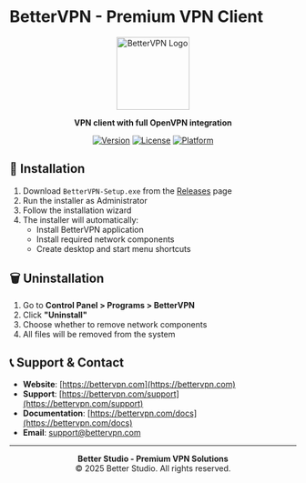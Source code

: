 # BetterVPN - Premium VPN Client

<div align="center">
  <img src="public/icon.ico" alt="BetterVPN Logo" width="128" height="128">
  
  **VPN client with full OpenVPN integration**
  
  [![Version](https://img.shields.io/badge/version-1.0.0-blue.svg)](https://github.com/betterstudio/bettervpn)
  [![License](https://img.shields.io/badge/license-MIT-green.svg)](LICENSE)
  [![Platform](https://img.shields.io/badge/platform-Windows-lightgrey.svg)](https://www.microsoft.com/windows)
</div>

## 🚀 Installation

1. Download `BetterVPN-Setup.exe` from the [Releases](https://github.com/betterstudio/bettervpn/releases) page
2. Run the installer as Administrator
3. Follow the installation wizard
4. The installer will automatically:
   - Install BetterVPN application
   - Install required network components
   - Create desktop and start menu shortcuts

## 🗑️ Uninstallation

1. Go to **Control Panel > Programs > BetterVPN**
2. Click **"Uninstall"**
3. Choose whether to remove network components
4. All files will be removed from the system

## 📞 Support & Contact

- **Website**: [https://bettervpn.com](https://bettervpn.com)
- **Support**: [https://bettervpn.com/support](https://bettervpn.com/support)
- **Documentation**: [https://bettervpn.com/docs](https://bettervpn.com/docs)
- **Email**: [support@bettervpn.com](mailto:support@bettervpn.com)

---

<div align="center">
  <strong>Better Studio - Premium VPN Solutions</strong><br>
  © 2025 Better Studio. All rights reserved.
</div>
